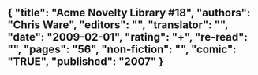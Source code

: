 {
 "title": "Acme Novelty Library #18",
 "authors": "Chris Ware",
 "editors": "",
 "translator": "",
 "date": "2009-02-01",
 "rating": "+",
 "re-read": "",
 "pages": "56",
 "non-fiction": "",
 "comic": "TRUE",
 "published": "2007"
}
---

